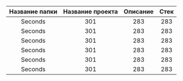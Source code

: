 | Название папки | Название проекта | Описание |Стек |
| :---: | :---: | :---: |:---: |
| Seconds | 301 | 283 |283 |
| Seconds | 301 | 283 |283 |
| Seconds | 301 | 283 |283 |
| Seconds | 301 | 283 |283 |
| Seconds | 301 | 283 |283 |
| Seconds | 301 | 283 |283 |

